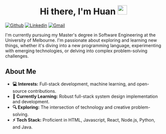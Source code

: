
<h1 align="center">Hi there, I'm Huan <img src="https://raw.githubusercontent.com/iampavangandhi/iampavangandhi/master/gifs/Hi.gif" width="30px"></h1>

[![Github](https://img.shields.io/badge/-Github-000?style=flat&logo=Github&logoColor=white)](https://github.com/Hannah825)
[![Linkedin](https://img.shields.io/badge/-LinkedIn-blue?style=flat&logo=Linkedin&logoColor=white)](https://www.linkedin.com/in/huanyuan/)
[![Gmail](https://img.shields.io/badge/-Gmail-c14438?style=flat&logo=Gmail&logoColor=white)](mailto:huan.yuan825@gmail.com)

I'm currently pursuing my Master's degree in Software Engineering at the University of Melbourne. I'm passionate about exploring and learning new things, whether it's diving into a new programming language, experimenting with emerging technologies, or delving into complex problem-solving challenges.

## About Me
- **💻 Interests:** Full-stack development, machine learning, and open-source contributions.
- **🌱 Currently Learning:** Robust full-stack system design implementation and development.
- **🔍 Exploring:** The intersection of technology and creative problem-solving.
- **⚡ Tech Stack:** Proficient in HTML, Javascript, React, Node.js, Python, and Java.


<!--
**Hannah825/Hannah825** is a ✨ _special_ ✨ repository because its `README.md` (this file) appears on your GitHub profile.

Here are some ideas to get you started:

- 🔭 I’m currently working on ...
- 🌱 I’m currently learning ...
- 👯 I’m looking to collaborate on ...
- 🤔 I’m looking for help with ...
- 💬 Ask me about ...
- 📫 How to reach me: ...
- 😄 Pronouns: ...
- ⚡ Fun fact: ...
-->

